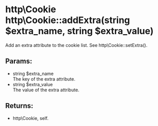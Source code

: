 # http\Cookie http\Cookie::addExtra(string $extra_name, string $extra_value)

Add an extra attribute to the cookie list.
See http\Cookie::setExtra().

## Params:

* string $extra_name  
  The key of the extra attribute.
* string $extra_value  
  The value of the extra attribute.

## Returns:

* http\Cookie, self.

